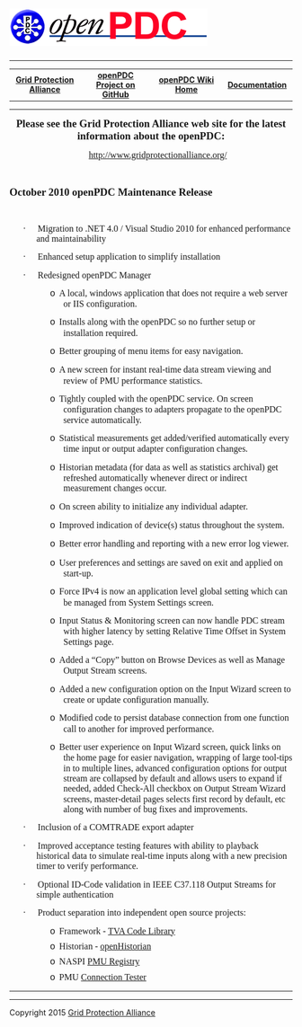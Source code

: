 <html lang="en" xmlns="http://www.w3.org/1999/xhtml">
<head>
<meta charset="utf-8" />
</head>
<body>
<!--HtmlToGmd.Body-->
<h1><a href="https://github.com/GridProtectionAlliance/openPDC/tree/master/Source/Documentation/wiki/openPDC_Home.md"><img src="https://github.com/GridProtectionAlliance/openPDC/blob/master/Source/Documentation/wiki/openPDC_Logo.png" alt="The Open Source Phasor Data Concentrator" /></a></h1>
<hr />
<div id="NavigationMenu">
<table style="width: 100%; border-collapse: collapse; border: 0px solid gray;">
<tr>
<td style="width: 25%; text-align:center;"><b><a href="http://www.gridprotectionalliance.org">Grid Protection Alliance</a></b></td>
<td style="width: 25%; text-align:center;"><b><a href="https://github.com/GridProtectionAlliance/openPDC">openPDC Project on GitHub</a></b></td>
<td style="width: 25%; text-align:center;"><b><a href="https://github.com/GridProtectionAlliance/openPDC/tree/master/Source/Documentation/wiki/openPDC_Home.md">openPDC Wiki Home</a></b></td>
<td style="width: 25%; text-align:center;"><b><a href="https://github.com/GridProtectionAlliance/openPDC/tree/master/Source/Documentation/wiki/openPDC_Documentation_Home.md">Documentation</a></b></td>
</tr>
</table>
</div>
<hr />
<!--/HtmlToGmd.Body-->
<div class="WikiContent">
<div class="wikidoc">
<p align="center" style="text-align:center; margin:0in 0in 0pt"><b style=""><span style="font-family:'Calibri','sans-serif'; font-size:14pt"></span></b></p>
<p align="center" style="text-align:center; margin:0in 0in 0pt"><b style=""><span style="font-family:'Calibri','sans-serif'; font-size:14pt">Please see the Grid Protection Alliance web site for the latest information about the openPDC:
<p>
<p>
</span></b>
<p>
<p align="center" style="text-align:center; line-height:13pt; margin:6pt 0in 0pt 0.25in">
<span style="font-family:'Calibri','sans-serif'"><font size="3"><a href="http://www.gridprotectionalliance.org/">http://www.gridprotectionalliance.org/</a>
<p>
<p>
</font></span>
<p>
<p style="margin:0in 0in 0pt"><b style=""><span style="font-family:'Calibri','sans-serif'; font-size:14pt"><p>
<p>&#160;</p>
</span></b>
<p>
<p style="margin:0in 0in 0pt"><b style=""><span style="font-family:'Calibri','sans-serif'; font-size:14pt">October 2010 openPDC Maintenance Release
<p>
<p>
</span></b>
<p>
<p style="margin:0in 0in 0pt"><b style=""><span style="font-family:'Calibri','sans-serif'; font-size:14pt"><p>
<p>&#160;</p>
</span></b>
<p>
<p style="line-height:13pt; text-indent:-0.25in; margin:6pt 0in 0pt 0.5in"><span style="font-family:symbol"><span style=""><font size="3">·</font><span style="font:7pt &quot;Times New Roman&quot;">&#160;&#160;&#160;&#160;&#160;&#160;&#160;&#160;
</span></span></span><span style="font-family:'Calibri','sans-serif'"><font size="3">Migration to .NET 4.0 / Visual Studio 2010 for enhanced performance and maintainability
<p>
<p>
</font></span>
<p>
<p style="line-height:13pt; text-indent:-0.25in; margin:6pt 0in 0pt 0.5in"><span style="font-family:symbol"><span style=""><font size="3">·</font><span style="font:7pt &quot;Times New Roman&quot;">&#160;&#160;&#160;&#160;&#160;&#160;&#160;&#160;
</span></span></span><span style="font-family:'Calibri','sans-serif'"><font size="3">Enhanced setup application to simplify installation
<p>
<p>
</font></span>
<p>
<p style="line-height:13pt; text-indent:-0.25in; margin:6pt 0in 0pt 0.5in"><span style="font-family:symbol"><span style=""><font size="3">·</font><span style="font:7pt &quot;Times New Roman&quot;">&#160;&#160;&#160;&#160;&#160;&#160;&#160;&#160;
</span></span></span><span style="font-family:'Calibri','sans-serif'"><font size="3">Redesigned openPDC Manager
<p>
<p>
</font></span>
<p>
<p style="line-height:13pt; text-indent:-0.25in; margin:6pt 0in 0pt 1in"><span style="font-family:'Courier New'"><span style=""><font size="3">o</font><span style="font:7pt &quot;Times New Roman&quot;">&#160;&#160;
</span></span></span><span style="font-family:'Calibri','sans-serif'"><font size="3">A local, windows application that does not require a web server or IIS configuration.
<p>
<p>
</font></span>
<p>
<p style="line-height:13pt; text-indent:-0.25in; margin:6pt 0in 0pt 1in"><span style="font-family:'Courier New'"><span style=""><font size="3">o</font><span style="font:7pt &quot;Times New Roman&quot;">&#160;&#160;
</span></span></span><span style="font-family:'Calibri','sans-serif'"><font size="3">Installs along with the openPDC so no further setup or installation required.
<p>
<p>
</font></span>
<p>
<p style="line-height:13pt; text-indent:-0.25in; margin:6pt 0in 0pt 1in"><span style="font-family:'Courier New'"><span style=""><font size="3">o</font><span style="font:7pt &quot;Times New Roman&quot;">&#160;&#160;
</span></span></span><span style="font-family:'Calibri','sans-serif'"><font size="3">Better grouping of menu items for easy navigation.
<p>
<p>
</font></span>
<p>
<p style="line-height:13pt; text-indent:-0.25in; margin:6pt 0in 0pt 1in"><span style="font-family:'Courier New'"><span style=""><font size="3">o</font><span style="font:7pt &quot;Times New Roman&quot;">&#160;&#160;
</span></span></span><span style="font-family:'Calibri','sans-serif'"><font size="3">A new screen for instant real-time data stream viewing and review of PMU performance statistics.
<p>
<p>
</font></span>
<p>
<p style="line-height:13pt; text-indent:-0.25in; margin:6pt 0in 0pt 1in"><span style="font-family:'Courier New'"><span style=""><font size="3">o</font><span style="font:7pt &quot;Times New Roman&quot;">&#160;&#160;
</span></span></span><span style="font-family:'Calibri','sans-serif'"><font size="3">Tightly coupled with the openPDC service. On screen configuration changes to adapters propagate to the openPDC service automatically.
<p>
<p>
</font></span>
<p>
<p style="line-height:13pt; text-indent:-0.25in; margin:6pt 0in 0pt 1in"><span style="font-family:'Courier New'"><span style=""><font size="3">o</font><span style="font:7pt &quot;Times New Roman&quot;">&#160;&#160;
</span></span></span><span style="font-family:'Calibri','sans-serif'"><font size="3">Statistical measurements get added/verified automatically every time input or output adapter configuration changes.
<p>
<p>
</font></span>
<p>
<p style="line-height:13pt; text-indent:-0.25in; margin:6pt 0in 0pt 1in"><span style="font-family:'Courier New'"><span style=""><font size="3">o</font><span style="font:7pt &quot;Times New Roman&quot;">&#160;&#160;
</span></span></span><span style="font-family:'Calibri','sans-serif'"><font size="3">Historian metadata (for data as well as statistics archival) get refreshed automatically whenever direct or indirect measurement changes occur.
<p>
<p>
</font></span>
<p>
<p style="line-height:13pt; text-indent:-0.25in; margin:6pt 0in 0pt 1in"><span style="font-family:'Courier New'"><span style=""><font size="3">o</font><span style="font:7pt &quot;Times New Roman&quot;">&#160;&#160;
</span></span></span><span style="font-family:'Calibri','sans-serif'"><font size="3">On screen ability to initialize any individual adapter.
<p>
<p>
</font></span>
<p>
<p style="line-height:13pt; text-indent:-0.25in; margin:6pt 0in 0pt 1in"><span style="font-family:'Courier New'"><span style=""><font size="3">o</font><span style="font:7pt &quot;Times New Roman&quot;">&#160;&#160;
</span></span></span><span style="font-family:'Calibri','sans-serif'"><font size="3">Improved indication of device(s) status throughout the system.
<p>
<p>
</font></span>
<p>
<p style="line-height:13pt; text-indent:-0.25in; margin:6pt 0in 0pt 1in"><span style="font-family:'Courier New'"><span style=""><font size="3">o</font><span style="font:7pt &quot;Times New Roman&quot;">&#160;&#160;
</span></span></span><span style="font-family:'Calibri','sans-serif'"><font size="3">Better error handling and reporting with a new error log viewer.
<p>
<p>
</font></span>
<p>
<p style="line-height:13pt; text-indent:-0.25in; margin:6pt 0in 0pt 1in"><span style="font-family:'Courier New'"><span style=""><font size="3">o</font><span style="font:7pt &quot;Times New Roman&quot;">&#160;&#160;
</span></span></span><span style="font-family:'Calibri','sans-serif'"><font size="3">User preferences and settings are saved on exit and applied on start-up.
<p>
<p>
</font></span>
<p>
<p style="line-height:13pt; text-indent:-0.25in; margin:6pt 0in 0pt 1in"><span style="font-family:'Courier New'"><span style=""><font size="3">o</font><span style="font:7pt &quot;Times New Roman&quot;">&#160;&#160;
</span></span></span><span style="font-family:'Calibri','sans-serif'"><font size="3">Force IPv4 is now an application level global setting which can be managed from System Settings screen.
<p>
<p>
</font></span>
<p>
<p style="line-height:13pt; text-indent:-0.25in; margin:6pt 0in 0pt 1in"><span style="font-family:'Courier New'"><span style=""><font size="3">o</font><span style="font:7pt &quot;Times New Roman&quot;">&#160;&#160;
</span></span></span><span style="font-family:'Calibri','sans-serif'"><font size="3">Input Status &amp; Monitoring screen can now handle PDC stream with higher latency by setting Relative Time Offset in System Settings page.
<p>
<p>
</font></span>
<p>
<p style="line-height:13pt; text-indent:-0.25in; margin:6pt 0in 0pt 1in"><span style="font-family:'Courier New'"><span style=""><font size="3">o</font><span style="font:7pt &quot;Times New Roman&quot;">&#160;&#160;
</span></span></span><span style="font-family:'Calibri','sans-serif'"><font size="3">Added a “Copy” button on Browse Devices as well as Manage Output Stream screens.
<p>
<p>
</font></span>
<p>
<p style="line-height:13pt; text-indent:-0.25in; margin:6pt 0in 0pt 1in"><span style="font-family:'Courier New'"><span style=""><font size="3">o</font><span style="font:7pt &quot;Times New Roman&quot;">&#160;&#160;
</span></span></span><span style="font-family:'Calibri','sans-serif'"><font size="3">Added a new configuration option on the Input Wizard screen to create or update configuration manually.
<p>
<p>
</font></span>
<p>
<p style="line-height:13pt; text-indent:-0.25in; margin:6pt 0in 0pt 1in"><span style="font-family:'Courier New'"><span style=""><font size="3">o</font><span style="font:7pt &quot;Times New Roman&quot;">&#160;&#160;
</span></span></span><span style="font-family:'Calibri','sans-serif'"><font size="3">Modified code to persist database connection from one function call to another for improved performance.
<p>
<p>
</font></span>
<p>
<p style="line-height:13pt; text-indent:-0.25in; margin:6pt 0in 0pt 1in"><span style="font-family:'Courier New'"><span style=""><font size="3">o</font><span style="font:7pt &quot;Times New Roman&quot;">&#160;&#160;
</span></span></span><span style="font-family:'Calibri','sans-serif'"><font size="3">Better user experience on Input Wizard screen, quick links on the home page for easier navigation, wrapping of large tool-tips in to multiple lines, advanced configuration
 options for output stream are collapsed by default and allows users to expand if needed, added Check-All checkbox on Output Stream Wizard screens, master-detail pages selects first record by default, etc along with number of bug fixes and improvements.
<p>
<p>
</font></span>
<p>
<p style="line-height:13pt; text-indent:-0.25in; margin:6pt 0in 0pt 0.5in"><span style="font-family:symbol"><span style=""><font size="3">·</font><span style="font:7pt &quot;Times New Roman&quot;">&#160;&#160;&#160;&#160;&#160;&#160;&#160;&#160;
</span></span></span><span style="font-family:'Calibri','sans-serif'"><font size="3">Inclusion of a COMTRADE export adapter
<p>
<p>
</font></span>
<p>
<p style="line-height:13pt; text-indent:-0.25in; margin:6pt 0in 0pt 0.5in"><span style="font-family:symbol"><span style=""><font size="3">·</font><span style="font:7pt &quot;Times New Roman&quot;">&#160;&#160;&#160;&#160;&#160;&#160;&#160;&#160;
</span></span></span><span style="font-family:'Calibri','sans-serif'"><font size="3">Improved acceptance testing features with ability to playback historical data to simulate real-time inputs along with a new precision timer to verify performance.
<p>
<p>
</font></span>
<p>
<p style="line-height:13pt; text-indent:-0.25in; margin:6pt 0in 0pt 0.5in"><span style="font-family:symbol"><span style=""><font size="3">·</font><span style="font:7pt &quot;Times New Roman&quot;">&#160;&#160;&#160;&#160;&#160;&#160;&#160;&#160;
</span></span></span><span style="font-family:'Calibri','sans-serif'"><font size="3">Optional ID-Code validation in IEEE C37.118 Output Streams for simple authentication
<p>
<p>
</font></span>
<p>
<p style="line-height:13pt; text-indent:-0.25in; margin:6pt 0in 0pt 0.5in"><span style="font-family:symbol"><span style=""><font size="3">·</font><span style="font:7pt &quot;Times New Roman&quot;">&#160;&#160;&#160;&#160;&#160;&#160;&#160;&#160;
</span></span></span><span style="font-family:'Calibri','sans-serif'"><font size="3">Product separation into independent open source projects:
<p>
<p>
</font></span>
<p>
<p style="line-height:13pt; text-indent:-0.25in; margin:6pt 0in 0pt 1in"><span style="font-family:'Courier New'"><span style=""><font size="3">o</font><span style="font:7pt &quot;Times New Roman&quot;">&#160;&#160;
</span></span></span><span style="font-family:'Calibri','sans-serif'"><font size="3">Framework -
<a href="http://tvacodelibrary.codeplex.com/">TVA Code Library</a></font></span><span style="font-family:'Calibri','sans-serif'"><font size="3"><span style="">&#160;&#160;&#160;&#160;&#160;&#160;&#160;&#160;&#160;&#160;
</span></font></span></p>
<p style="line-height:13pt; text-indent:-0.25in; margin:6pt 0in 0pt 1in"><span style="font-family:'Courier New'"><span style=""><font size="3">o</font><span style="font:7pt &quot;Times New Roman&quot;">&#160;&#160;
</span></span></span><span style="font-family:'Calibri','sans-serif'"><font size="3">Historian -
<a href="http://openhistorian.codeplex.com/">openHistorian</a></font></span><span style="font-family:'Calibri','sans-serif'"><font size="3"><span style="">&#160;&#160;&#160;&#160;&#160;&#160;&#160;&#160;
</span></font></span></p>
<p style="line-height:13pt; text-indent:-0.25in; margin:6pt 0in 0pt 1in"><span style="font-family:'Courier New'"><span style=""><font size="3">o</font><span style="font:7pt &quot;Times New Roman&quot;">&#160;&#160;
</span></span></span><span style="font-family:'Calibri','sans-serif'"><font size="3">NASPI
<a href="http://pmuregistry.codeplex.com/">PMU Registry</a></font></span><span style="font-family:'Calibri','sans-serif'"><font size="3"><span style="">&#160;&#160;&#160;&#160;&#160;&#160;&#160;&#160;&#160;&#160;&#160;
</span></font></span></p>
<p style="line-height:13pt; text-indent:-0.25in; margin:6pt 0in 0pt 1in"><span style="font-family:'Courier New'"><span style=""><font size="3">o</font><span style="font:7pt &quot;Times New Roman&quot;">&#160;&#160;
</span></span></span><span style="font-family:'Calibri','sans-serif'"><font size="3">PMU
<a href="http://pmuconnectiontester.codeplex.com/">Connection Tester</a></font></span><span style="font-family:'Calibri','sans-serif'"><font size="3"><span style="">&#160;&#160;&#160;&#160;&#160;&#160;&#160;&#160;&#160;&#160;&#160;
</span></font></span></p>
</div>
</div>
<div id="footer">
<hr />
</div>
<!--HtmlToGmd.Foot-->
<div id="copyright">
<hr />
Copyright 2015 <a href="http://www.gridprotectionalliance.org">Grid Protection Alliance</a>
</div>
<!--/HtmlToGmd.Foot-->
</body>
</html>

